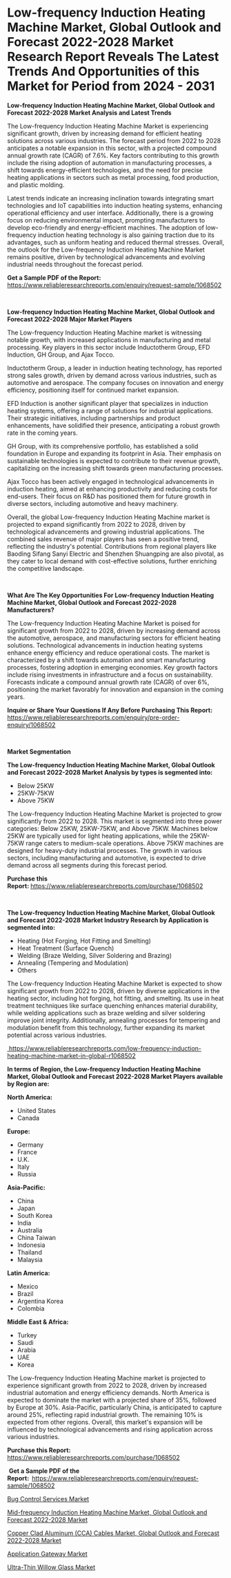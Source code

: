 <p><h1>Low-frequency Induction Heating Machine Market, Global Outlook and Forecast 2022-2028 Market Research Report Reveals The Latest Trends And Opportunities of this Market for Period from 2024 - 2031</h1></p><p><strong>Low-frequency Induction Heating Machine Market, Global Outlook and Forecast 2022-2028 Market Analysis and Latest Trends</strong></p>
<p><p>The Low-frequency Induction Heating Machine Market is experiencing significant growth, driven by increasing demand for efficient heating solutions across various industries. The forecast period from 2022 to 2028 anticipates a notable expansion in this sector, with a projected compound annual growth rate (CAGR) of 7.6%. Key factors contributing to this growth include the rising adoption of automation in manufacturing processes, a shift towards energy-efficient technologies, and the need for precise heating applications in sectors such as metal processing, food production, and plastic molding.</p><p>Latest trends indicate an increasing inclination towards integrating smart technologies and IoT capabilities into induction heating systems, enhancing operational efficiency and user interface. Additionally, there is a growing focus on reducing environmental impact, prompting manufacturers to develop eco-friendly and energy-efficient machines. The adoption of low-frequency induction heating technology is also gaining traction due to its advantages, such as uniform heating and reduced thermal stresses. Overall, the outlook for the Low-frequency Induction Heating Machine Market remains positive, driven by technological advancements and evolving industrial needs throughout the forecast period.</p></p>
<p><strong>Get a Sample PDF of the Report:&nbsp;</strong> <a href="https://www.reliableresearchreports.com/enquiry/request-sample/1068502">https://www.reliableresearchreports.com/enquiry/request-sample/1068502</a></p>
<p>&nbsp;</p>
<p><strong>Low-frequency Induction Heating Machine Market, Global Outlook and Forecast 2022-2028 Major Market Players</strong></p>
<p><p>The Low-frequency Induction Heating Machine market is witnessing notable growth, with increased applications in manufacturing and metal processing. Key players in this sector include Inductotherm Group, EFD Induction, GH Group, and Ajax Tocco.</p><p>Inductotherm Group, a leader in induction heating technology, has reported strong sales growth, driven by demand across various industries, such as automotive and aerospace. The company focuses on innovation and energy efficiency, positioning itself for continued market expansion.</p><p>EFD Induction is another significant player that specializes in induction heating systems, offering a range of solutions for industrial applications. Their strategic initiatives, including partnerships and product enhancements, have solidified their presence, anticipating a robust growth rate in the coming years.</p><p>GH Group, with its comprehensive portfolio, has established a solid foundation in Europe and expanding its footprint in Asia. Their emphasis on sustainable technologies is expected to contribute to their revenue growth, capitalizing on the increasing shift towards green manufacturing processes.</p><p>Ajax Tocco has been actively engaged in technological advancements in induction heating, aimed at enhancing productivity and reducing costs for end-users. Their focus on R&D has positioned them for future growth in diverse sectors, including automotive and heavy machinery.</p><p>Overall, the global Low-frequency Induction Heating Machine market is projected to expand significantly from 2022 to 2028, driven by technological advancements and growing industrial applications. The combined sales revenue of major players has seen a positive trend, reflecting the industry's potential. Contributions from regional players like Baoding Sifang Sanyi Electric and Shenzhen Shuangping are also pivotal, as they cater to local demand with cost-effective solutions, further enriching the competitive landscape.</p></p>
<p>&nbsp;</p>
<p><strong>What Are The Key Opportunities For Low-frequency Induction Heating Machine Market, Global Outlook and Forecast 2022-2028 Manufacturers?</strong></p>
<p><p>The Low-frequency Induction Heating Machine Market is poised for significant growth from 2022 to 2028, driven by increasing demand across the automotive, aerospace, and manufacturing sectors for efficient heating solutions. Technological advancements in induction heating systems enhance energy efficiency and reduce operational costs. The market is characterized by a shift towards automation and smart manufacturing processes, fostering adoption in emerging economies. Key growth factors include rising investments in infrastructure and a focus on sustainability. Forecasts indicate a compound annual growth rate (CAGR) of over 6%, positioning the market favorably for innovation and expansion in the coming years.</p></p>
<p><strong>Inquire or Share Your Questions If Any Before Purchasing This Report:</strong> <a href="https://www.reliableresearchreports.com/enquiry/pre-order-enquiry/1068502">https://www.reliableresearchreports.com/enquiry/pre-order-enquiry/1068502</a></p>
<p>&nbsp;</p>
<p><strong>Market Segmentation</strong></p>
<p><strong>The Low-frequency Induction Heating Machine Market, Global Outlook and Forecast 2022-2028 Market Analysis by types is segmented into:</strong></p>
<p><ul><li>Below 25KW</li><li>25KW-75KW</li><li>Above 75KW</li></ul></p>
<p><p>The Low-frequency Induction Heating Machine Market is projected to grow significantly from 2022 to 2028. This market is segmented into three power categories: Below 25KW, 25KW-75KW, and Above 75KW. Machines below 25KW are typically used for light heating applications, while the 25KW-75KW range caters to medium-scale operations. Above 75KW machines are designed for heavy-duty industrial processes. The growth in various sectors, including manufacturing and automotive, is expected to drive demand across all segments during this forecast period.</p></p>
<p><strong>Purchase this Report:&nbsp;</strong><a href="https://www.reliableresearchreports.com/purchase/1068502">https://www.reliableresearchreports.com/purchase/1068502</a></p>
<p>&nbsp;</p>
<p><strong>The Low-frequency Induction Heating Machine Market, Global Outlook and Forecast 2022-2028 Market Industry Research by Application is segmented into:</strong></p>
<p><ul><li>Heating (Hot Forging, Hot Fitting and Smelting)</li><li>Heat Treatment (Surface Quench)</li><li>Welding (Braze Welding, Silver Soldering and Brazing)</li><li>Annealing (Tempering and Modulation)</li><li>Others</li></ul></p>
<p><p>The Low-frequency Induction Heating Machine Market is expected to show significant growth from 2022 to 2028, driven by diverse applications in the heating sector, including hot forging, hot fitting, and smelting. Its use in heat treatment techniques like surface quenching enhances material durability, while welding applications such as braze welding and silver soldering improve joint integrity. Additionally, annealing processes for tempering and modulation benefit from this technology, further expanding its market potential across various industries.</p></p>
<p><a href="https://www.reliableresearchreports.com/low-frequency-induction-heating-machine-market-in-global-r1068502">&nbsp;https://www.reliableresearchreports.com/low-frequency-induction-heating-machine-market-in-global-r1068502</a></p>
<p><strong>In terms of Region, the Low-frequency Induction Heating Machine Market, Global Outlook and Forecast 2022-2028 Market Players available by Region are:</strong></p>
<p>
    <p> <strong> North America: </strong>
        <ul>
            <li>United States</li>
            <li>Canada</li>
        </ul>
        </p> 
    <p> <strong> Europe: </strong>
        <ul>
            <li>Germany</li>
            <li>France</li>
            <li>U.K.</li>
            <li>Italy</li>
            <li>Russia</li>
        </ul>
        </p> 
    <p> <strong> Asia-Pacific: </strong>
        <ul>
            <li>China</li>
            <li>Japan</li>
            <li>South Korea</li>
            <li>India</li>
            <li>Australia</li>
            <li>China Taiwan</li>
            <li>Indonesia</li>
            <li>Thailand</li>
            <li>Malaysia</li>
        </ul>
        </p> 
    <p> <strong> Latin America: </strong>
        <ul>
            <li>Mexico</li>
            <li>Brazil</li>
            <li>Argentina Korea</li>
            <li>Colombia</li>
        </ul>
        </p> 
    <p> <strong> Middle East & Africa: </strong>
        <ul>
            <li>Turkey</li>
            <li>Saudi</li>
            <li>Arabia</li>
            <li>UAE</li>
            <li>Korea</li>
        </ul>
    </p>
    </p>
<p><p>The Low-frequency Induction Heating Machine market is projected to experience significant growth from 2022 to 2028, driven by increased industrial automation and energy efficiency demands. North America is expected to dominate the market with a projected share of 35%, followed by Europe at 30%. Asia-Pacific, particularly China, is anticipated to capture around 25%, reflecting rapid industrial growth. The remaining 10% is expected from other regions. Overall, this market's expansion will be influenced by technological advancements and rising application across various industries.</p></p>
<p><strong>Purchase this Report: </strong><a href="https://www.reliableresearchreports.com/purchase/1068502">https://www.reliableresearchreports.com/purchase/1068502</a></p>
<p>&nbsp;<strong>Get a Sample PDF of the Report:&nbsp;&nbsp;</strong><a href="https://www.reliableresearchreports.com/enquiry/request-sample/1068502">https://www.reliableresearchreports.com/enquiry/request-sample/1068502</a></p>
<p><strong></strong></p>
<p><p><a href="https://www.linkedin.com/pulse/pioneering-growth-analyzing-global-bug-control-services-market-jmcnf?trackingId=YfThQeXsSiuS5wSMPyi%2BRQ%3D%3D">Bug Control Services Market</a></p><p><a href="https://github.com/indrystar/Market-Research-Report-List-4/blob/main/mid-frequency-induction-heating-machine-market-global-outlook-and-forecast-2022-2028-market.md">Mid-frequency Induction Heating Machine Market, Global Outlook and Forecast 2022-2028 Market</a></p><p><a href="https://github.com/AKSHATREPORTPRIME/Market-Research-Report-List-6/blob/main/copper-clad-aluminum-cca-cables-market-global-outlook-and-forecast-2022-2028-market.md">Copper Clad Aluminum (CCA) Cables Market, Global Outlook and Forecast 2022-2028 Market</a></p><p><a href="https://www.linkedin.com/pulse/application-gateway-market-global-regional-analysis-focus-4mh1f?trackingId=P5z%2Fax7%2BRHCMZPA3x6%2FS%2FA%3D%3D">Application Gateway Market</a></p><p><a href="https://issuu.com/reportprime-2/docs/ultra-thin-willow-glass-market-size_9c57b22cdf25ec">Ultra-Thin Willow Glass Market</a></p></p>